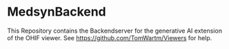 # MedsynBackend
This Repository contains the Backendserver for the generative AI extension of the OHIF viewer. See https://github.com/TomWartm/Viewers for help.
